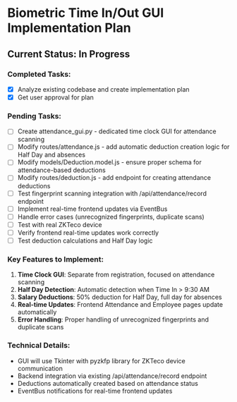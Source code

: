 # Biometric Time In/Out GUI Implementation Plan

## Current Status: In Progress

### Completed Tasks:
- [x] Analyze existing codebase and create implementation plan
- [x] Get user approval for plan

### Pending Tasks:
- [ ] Create attendance_gui.py - dedicated time clock GUI for attendance scanning
- [ ] Modify routes/attendance.js - add automatic deduction creation logic for Half Day and absences
- [ ] Modify models/Deduction.model.js - ensure proper schema for attendance-based deductions
- [ ] Modify routes/deduction.js - add endpoint for creating attendance deductions
- [ ] Test fingerprint scanning integration with /api/attendance/record endpoint
- [ ] Implement real-time frontend updates via EventBus
- [ ] Handle error cases (unrecognized fingerprints, duplicate scans)
- [ ] Test with real ZKTeco device
- [ ] Verify frontend real-time updates work correctly
- [ ] Test deduction calculations and Half Day logic

### Key Features to Implement:
1. **Time Clock GUI**: Separate from registration, focused on attendance scanning
2. **Half Day Detection**: Automatic detection when Time In > 9:30 AM
3. **Salary Deductions**: 50% deduction for Half Day, full day for absences
4. **Real-time Updates**: Frontend Attendance and Employee pages update automatically
5. **Error Handling**: Proper handling of unrecognized fingerprints and duplicate scans

### Technical Details:
- GUI will use Tkinter with pyzkfp library for ZKTeco device communication
- Backend integration via existing /api/attendance/record endpoint
- Deductions automatically created based on attendance status
- EventBus notifications for real-time frontend updates
